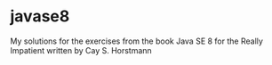 javase8
=======

My solutions for the exercises from the book Java SE 8 for the Really Impatient written by Cay S. Horstmann
